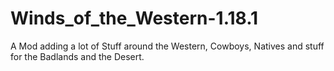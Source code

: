 # Winds_of_the_Western-1.18.1

A Mod adding a lot of Stuff around the Western, Cowboys, Natives and stuff for the Badlands and the Desert.

